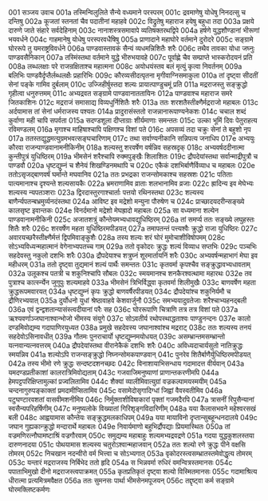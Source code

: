 001	सञ्जय उवाच
001a	तस्मिन्विलुलिते सैन्ये वध्यमाने परस्परम्
001c	द्रवमाणेषु योधेषु निनदत्सु च दन्तिषु
002a	कूजतां स्तनतां चैव पदातीनां महाहवे
002c	विद्रुतेषु महाराज हयेषु बहुधा तदा
003a	प्रक्षये दारुणे जाते संहारे सर्वदेहिनाम्
003c	नानाशस्त्रसमावापे व्यतिषक्तरथद्विपे
004a	हर्षणे युद्धशौण्डानां भीरूणां भयवर्धने
004c	गाहमानेषु योधेषु परस्परवधैषिषु
005a	प्राणादाने महाघोरे वर्तमाने दुरोदरे
005c	सङ्ग्रामे घोररूपे तु यमराष्ट्रविवर्धने
006a	पाण्डवास्तावकं सैन्यं व्यधमन्निशितैः शरैः
006c	तथैव तावका योधा जघ्नुः पाण्डवसैनिकान्
007a	तस्मिंस्तथा वर्तमाने युद्धे भीरुभयावहे
007c	पूर्वाह्णे चैव सम्प्राप्ते भास्करोदयनं प्रति
008a	लब्धलक्षाः परे राजन्रक्षिताश्च महात्मना
008c	अयोधयंस्तव बलं मृत्युं कृत्वा निवर्तनम्
009a	बलिभिः पाण्डवैर्दृप्तैर्लब्धलक्षैः प्रहारिभिः
009c	कौरव्यसीदत्पृतना मृगीवाग्निसमाकुला
010a	तां दृष्ट्वा सीदतीं सेनां पङ्के गामिव दुर्बलाम्
010c	उज्जिहीर्षुस्तदा शल्यः प्रायात्पाण्डुचमूं प्रति
011a	मद्रराजस्तु सङ्क्रुद्धो गृहीत्वा धनुरुत्तमम्
011c	अभ्यद्रवत सङ्ग्रामे पाण्डवानाततायिनः
012a	पाण्डवाश्च महाराज समरे जितकाशिनः
012c	मद्रराजं समासाद्य विव्यधुर्निशितैः शरैः
013a	ततः शरशतैस्तीक्ष्णैर्मद्रराजो महाबलः
013c	अर्दयामास तां सेनां धर्मराजस्य पश्यतः
014a	प्रादुरासंस्ततो राजन्नानारूपाण्यनेकशः
014c	चचाल शब्दं कुर्वाणा मही चापि सपर्वता
015a	सदण्डशूला दीप्ताग्राः शीर्यमाणाः समन्ततः
015c	उल्का भूमिं दिवः पेतुराहत्य रविमण्डलम्
016a	मृगाश्च माहिषाश्चापि पक्षिणश्च विशां पते
016c	अपसव्यं तदा चक्रुः सेनां ते बहुशो नृप
017a	ततस्तद्युद्धमत्युग्रमभवत्सङ्घचारिणाम्
017c	तथा सर्वाण्यनीकानि सन्निपत्य जनाधिप
017e	अभ्ययुः कौरवा राजन्पाण्डवानामनीकिनीम्
018a	शल्यस्तु शरवर्षेण वर्षन्निव सहस्रदृक्
018c	अभ्यवर्षददीनात्मा कुन्तीपुत्रं युधिष्ठिरम्
019a	भीमसेनं शरैश्चापि रुक्मपुङ्खैः शिलाशितः
019c	द्रौपदेयांस्तथा सर्वान्माद्रीपुत्रौ च पाण्डवौ
020a	धृष्टद्युम्नं च शैनेयं शिखण्डिनमथापि च
020c	एकैकं दशभिर्बाणैर्विव्याध च महाबलः
020e	ततोऽसृजद्बाणवर्षं घर्मान्ते मघवानिव
021a	ततः प्रभद्रका राजन्सोमकाश्च सहस्रशः
021c	पतिताः पात्यमानाश्च दृश्यन्ते शल्यसायकैः
022a	भ्रमराणामिव व्राताः शलभानामिव व्रजाः
022c	ह्रादिन्य इव मेघेभ्यः शल्यस्य न्यपतञ्शराः
023a	द्विरदास्तुरगाश्चार्ताः पत्तयो रथिनस्तथा
023c	शल्यस्य बाणैर्न्यपतन्बभ्रमुर्व्यनदंस्तथा
024a	आविष्ट इव मद्रेशो मन्युना पौरुषेण च
024c	प्राच्छादयदरीन्सङ्ख्ये कालसृष्ट इवान्तकः
024e	विनर्दमानो मद्रेशो मेघह्रादो महाबलः
025a	सा वध्यमाना शल्येन पाण्डवानामनीकिनी
025c	अजातशत्रुं कौन्तेयमभ्यधावद्युधिष्ठिरम्
026a	तां समर्प्य ततः सङ्ख्ये लघुहस्तः शितैः शरैः
026c	शरवर्षेण महता युधिष्ठिरमपीडयत्
027a	तमापतन्तं पत्त्यश्वैः क्रुद्धो राजा युधिष्ठिरः
027c	अवारयच्छरैस्तीक्ष्णैर्मत्तं द्विपमिवाङ्कुशैः
028a	तस्य शल्यः शरं घोरं मुमोचाशीविषोपमम्
028c	सोऽभ्यविध्यन्महात्मानं वेगेनाभ्यपतच्च गाम्
029a	ततो वृकोदरः क्रुद्धः शल्यं विव्याध सप्तभिः
029c	पञ्चभिः सहदेवस्तु नकुलो दशभिः शरैः
030a	द्रौपदेयाश्च शत्रुघ्नं शूरमार्तायनिं शरैः
030c	अभ्यवर्षन्महाभागं मेघा इव महीधरम्
031a	ततो दृष्ट्वा तुद्यमानं शल्यं पार्थैः समन्ततः
031c	कृतवर्मा कृपश्चैव सङ्क्रुद्धावभ्यधावताम्
032a	उलूकश्च पतत्री च शकुनिश्चापि सौबलः
032c	स्मयमानश्च शनकैरश्वत्थामा महारथः
032e	तव पुत्राश्च कार्त्स्न्येन जुगुपुः शल्यमाहवे
033a	भीमसेनं त्रिभिर्विद्ध्वा कृतवर्मा शिलीमुखैः
033c	बाणवर्षेण महता क्रुद्धरूपमवारयत्
034a	धृष्टद्युम्नं कृपः क्रुद्धो बाणवर्षैरपीडयत्
034c	द्रौपदेयांश्च शकुनिर्यमौ च द्रौणिरभ्ययात्
035a	दुर्योधनो युधां श्रेष्ठावाहवे केशवार्जुनौ
035c	समभ्ययादुग्रतेजाः शरैश्चाभ्यहनद्बली
036a	एवं द्वन्द्वशतान्यासंस्त्वदीयानां परैः सह
036c	घोररूपाणि चित्राणि तत्र तत्र विशां पते
037a	ऋश्यवर्णाञ्जघानाश्वान्भोजो भीमस्य संयुगे
037c	सोऽवतीर्य रथोपस्थाद्धताश्वः पाण्डुनन्दनः
037e	कालो दण्डमिवोद्यम्य गदापाणिरयुध्यत
038a	प्रमुखे सहदेवस्य जघानाश्वांश्च मद्रराट्
038c	ततः शल्यस्य तनयं सहदेवोऽसिनावधीत्
039a	गौतमः पुनराचार्यो धृष्टद्युम्नमयोधयत्
039c	असम्भ्रान्तमसम्भ्रान्तो यत्नवान्यत्नवत्तरम्
040a	द्रौपदेयांस्तथा वीरानेकैकं दशभिः शरैः
040c	अविध्यदाचार्यसुतो नातिक्रुद्धः स्मयन्निव
041a	शल्योऽपि राजन्सङ्क्रुद्धो निघ्नन्सोमकपाण्डवान्
041c	पुनरेव शितैर्बाणैर्युधिष्ठिरमपीडयत्
042a	तस्य भीमो रणे क्रुद्धः सन्दष्टदशनच्छदः
042c	विनाशायाभिसन्धाय गदामादत्त वीर्यवान्
043a	यमदण्डप्रतीकाशां कालरात्रिमिवोद्यताम्
043c	गजवाजिमनुष्याणां प्राणान्तकरणीमपि
044a	हेमपट्टपरिक्षिप्तामुल्कां प्रज्वलितामिव
044c	शैक्यां व्यालीमिवात्युग्रां वज्रकल्पामयस्मयीम्
045a	चन्दनागुरुपङ्काक्तां प्रमदामीप्सितामिव
045c	वसामेदोसृगादिग्धां जिह्वां वैवस्वतीमिव
046a	पटुघण्टारवशतां वासवीमशनीमिव
046c	निर्मुक्ताशीविषाकारां पृक्तां गजमदैरपि
047a	त्रासनीं रिपुसैन्यानां स्वसैन्यपरिहर्षिणीम्
047c	मनुष्यलोके विख्यातां गिरिशृङ्गविदारिणीम्
048a	यया कैलासभवने महेश्वरसखं बली
048c	आह्वयामास कौन्तेयः सङ्क्रुद्धमलकाधिपम्
049a	यया मायाविनो दृप्तान्सुबहून्धनदालये
049c	जघान गुह्यकान्क्रुद्धो मन्दारार्थे महाबलः
049e	निवार्यमाणो बहुभिर्द्रौपद्याः प्रियमास्थितः
050a	तां वज्रमणिरत्नौघामष्टाश्रिं वज्रगौरवाम्
050c	समुद्यम्य महाबाहुः शल्यमभ्यद्रवद्रणे
051a	गदया युद्धकुशलस्तया दारुणनादया
051c	पोथयामास शल्यस्य चतुरोऽश्वान्महाजवान्
052a	ततः शल्यो रणे क्रुद्धः पीने वक्षसि तोमरम्
052c	निचखान नदन्वीरो वर्म भित्त्वा च सोऽभ्यगात्
053a	वृकोदरस्त्वसम्भ्रातस्तमेवोद्धृत्य तोमरम्
053c	यन्तारं मद्रराजस्य निर्बिभेद ततो हृदि
054a	स भिन्नवर्मा रुधिरं वमन्वित्रस्तमानसः
054c	पपाताभिमुखो दीनो मद्रराजस्त्वपाक्रमत्
055a	कृतप्रतिकृतं दृष्ट्वा शल्यो विस्मितमानसः
055c	गदामाश्रित्य धीरात्मा प्रत्यमित्रमवैक्षत
056a	ततः सुमनसः पार्था भीमसेनमपूजयन्
056c	तद्दृष्ट्वा कर्म सङ्ग्रामे घोरमक्लिष्टकर्मणः
